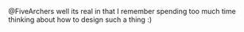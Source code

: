 @FiveArchers well its real in that I remember spending too much time thinking about how to design such a thing :)